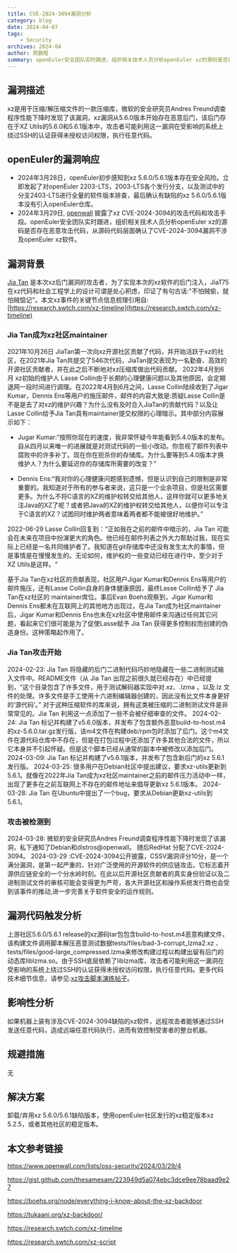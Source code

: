 ```yaml
---
title: CVE-2024-3094漏洞分析
category: blog 
date: 2024-04-07
tags:
    - Security
archives: 2024-04
author: 周鹏程
summary: openEuler安全团队实时跟进，组织相关技术人员分析openEuler xz的源码是否存在恶意攻击代码，从源码代码层面确认了CVE-2024-3094漏洞不涉及openEuler xz软件。
---
```




## 漏洞描述

xz是用于压缩/解压缩文件的一款压缩库，微软的安全研究员Andres Freund调查程序性能下降时发现了该漏洞，xz漏洞从5.6.0版本开始存在恶意后门，该后门存在于XZ Utils的5.6.0和5.6.1版本中，攻击者可能利用这一漏洞在受影响的系统上绕过SSH的认证获得未授权访问权限，执行任意代码。



## openEuler的漏洞响应

  - 2024年3月28日，openEuler初步感知到xz 5.6.0/5.6.1版本存在安全风险。立即发起了对openEuler 2203-LTS，2003-LTS各个发行分支，以及测试中的分支2403-LTS进行全量的软件版本排查，最后确认有缺陷的xz 5.6.0/5.6.1版本没有引入openEuler仓库。
  - 2024年3月29日, [openwall](https://www.openwall.com/lists/oss-security/2024/03/29/4) 披露了xz CVE-2024-3094的攻击代码和攻击手段。openEuler安全团队实时跟进，组织相关技术人员分析openEuler xz的源码是否存在恶意攻击代码，从源码代码层面确认了CVE-2024-3094漏洞不涉及openEuler xz软件。




## 漏洞背景

[Jia Tan](https://github.com/JiaT75) 是本次xz后门漏洞的攻击者，为了实现本次的xz软件的后门注入，JiaT75在xz代码和社会工程学上的设计可谓是处心积虑，印证了有句古话:"不怕贼偷，就怕贼惦记"。本文xz事件的关键节点信息梳理引用自:[https://research.swtch.com/xz-timeline](https://research.swtch.com/xz-timeline)


### Jia Tan成为xz社区maintainer

2021年10月26日 JiaTan第一次向xz开源社区贡献了代码，并开始活跃于xz的社区，在2021年Jia Tan共提交了546次代码，JiaTan提交表现为一名勤奋、高效的开源社区贡献者，并在此之后不断地对xz压缩库做出代码贡献。
2022年4月到6月 xz初始的维护人 Lasse Collin由于长期的心理健康问题以及其他原因，会定期退网一段时间进行调理。在2022年4月到6月之间，Lasse Collin陆续收到了Jigar Kumar，Dennis Ens等用户的施压邮件，邮件的内容大致是:质疑Lasse Collin是不是是去了对xz的维护兴趣？为什么没有及时合入JiaTan的贡献代码？以及让 Lasse Collin给予Jia Tan具有maintainer提交权限的心理暗示。其中部分内容展示如下：

- Jugar Kumar:“按照你现在的速度，我非常怀疑今年能看到5.4.0版本的发布。自从四月以来唯一的进展就是对测试代码的一些小改动。你忽视了邮件列表中腐败中的许多补丁。现在你在扼杀你的存储库。为什么要等到5.4.0版本才换维护人？为什么要延迟你的存储库所需要的改变？”

- Dennis Ens:“我对你的心理健康问题感到遗憾，但是认识到自己的限制是非常重要的。我知道对于所有的参与者来说，这只是一个业余项目，但是社区需要更多。为什么不将C语言的XZ的维护权转交给其他人，这样你就可以更多地关注Java的XZ了呢？或者把Java的XZ的维护权转交给其他人，以便你可以专注于C语言的XZ？试图同时维护两者意味着两者都不能被很好地维护。”

2022-06-29 Lasse Collin回复到：“正如我在之前的邮件中暗示的，Jia Tan 可能会在未来在项目中扮演更大的角色。他已经在邮件列表之外大力帮助过我，现在实际上已经是一名共同维护者了。我知道在git存储库中还没有发生太大的事情，但是事情是在慢慢发生的。无论如何，维护权的一些变动已经在进行中，至少对于XZ Utils是这样。“

基于Jia Tan在xz社区的贡献表现，社区用户Jigar Kumar和Dennis Ens等用户的邮件施压，还有Lasse Collin自身的身体健康原因，最终Lasse Collin给予了 Jia Tan在xz社区的 maintainer席位。事后Evan Boehs观察到，Jigar Kumar和Dennis Ens都未在互联网上的其他地方出现过，在Jia Tan成为社区maintainer后，Jigar Kumar和Dennis Ens也未在xz社区中使用邮件来沟通过任何其它问题，看起来它们很可能是为了促使Lasse赋予 Jia Tan 获得更多控制权而创建的伪造身份。这种策略起作用了。


### Jia Tan攻击开始

2024-02-23: Jia Tan 将隐藏的后门二进制代码巧妙地隐藏在一些二进制测试输入文件中。README文件（从 Jia Tan 出现之前很久就已经存在）中已经提到，“这个目录包含了许多文件，用于测试解码器实现中对.xz、.lzma ，以及.lz 文件的处理。许多文件是手工使用十六进制编辑器创建的，因此没有比文件本身更好的‘源代码’。” 对于这种压缩软件的库来说，拥有这类被压缩的二进制测试文件是非常常见的。Jia Tan 利用这一点添加了一些不会被仔细审查的文件。
2024-02-24: Jia Tan 标记并构建了v5.6.0版本，并发布了包含额外恶意build-to-host.m4的xz-5.6.0.tar.gz发行版，该m4文件在构建deb/rpm包时添加了后门。这个m4文件在源代码仓库中不存在，但是在打包过程中还添加了许多其他合法的文件，所以它本身并不引起怀疑。但是这个脚本已经从通常的副本中被修改以添加后门。
2024-03-09: Jia Tan 标记并构建了v5.6.1版本，并发布了包含新后门的xz 5.6.1发行版。
2024-03-25: 很多用户在Debian社区中提出建议，要求xz-utils更新到5.6.1。就像在2022年Jia Tan成为xz社区maintainer之前的邮件压力活动中一样，出现了更多在之前互联网上不存在的邮件地址来倡导更新xz 5.6.1版本。
2024-03-28: Jia Tan 在Ubuntu中提出了一个bug，要求从Debian更新xz-utils到5.6.1。

### 攻击被检测到

2024-03-28: 微软的安全研究员Andres Freund调查程序性能下降时发现了该漏洞，私下通知了Debian和distros@openwall。 随后RedHat 分配了CVE-2024-3094。
2024-03-29 :CVE-2024-3094公开披露，CSSV漏洞评分10分，是一个满分漏洞，是第一起严重的、针对广泛使用的开源软件的供应链攻击。它标志着开源供应链安全的一个分水岭时刻。在此以后开源社区贡献者的真实身份验证以及二进制测试文件的审核可能会变得更为严苛，各大开源社区和操作系统发行商也会受到该事件的推动,进一步完善关于软件安全的运作规则。


## 漏洞代码触发分析

上游社区5.6.0/5.6.1 release的xz源码tar包包含build-to-host.m4恶意构建文件，该构建文件调用脚本解压恶意测试数据tests/files/bad-3-corrupt_lzma2.xz
、tests/files/good-large_compressed.lzma来修改构建过程以构建出留有后门的动态库liblzma.so。由于SSH底层依赖了liblzma库，攻击者可能利用这一漏洞在受影响的系统上绕过SSH的认证获得未授权访问权限，执行任意代码。更多代码技术细节信息，请参见:[xz攻击脚本演练帖子](https://research.swtch.com/xz-script)。



## 影响性分析

如果机器上装有涉及CVE-2024-3094缺陷的xz软件，远程攻击者能够通过SSH发送任意代码，造成远端任意代码执行，进而有效控制受害者的整台机器。



## 规避措施
无


## 解决方案

卸载/弃用xz 5.6.0/5.6.1缺陷版本，使用openEuler社区发行的xz稳定版本xz 5.2.5，或者其他社区的稳定版本。





## 本文参考链接

<https://www.openwall.com/lists/oss-security/2024/03/29/4>

<https://gist.github.com/thesamesam/223949d5a074ebc3dce9ee78baad9e27>

<https://boehs.org/node/everything-i-know-about-the-xz-backdoor>

<https://tukaani.org/xz-backdoor/>

<https://research.swtch.com/xz-timeline>

<https://research.swtch.com/xz-script>
